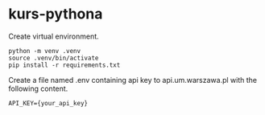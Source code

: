# kurs-pythona
Create virtual environment.
```
python -m venv .venv
source .venv/bin/activate
pip install -r requirements.txt
```
Create a file named .env containing api key to api.um.warszawa.pl with the following content.
```
API_KEY={your_api_key}
```
